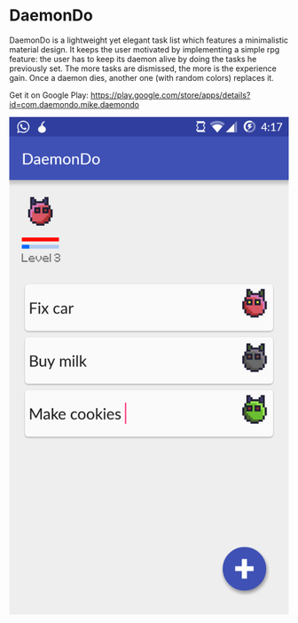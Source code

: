 # DaemonDo
DaemonDo is a lightweight yet elegant task list which features a minimalistic material design.
It keeps the user motivated by implementing a simple rpg feature: the user has to keep its daemon alive
by doing the tasks he previously set. The more tasks are dismissed, the more is the experience gain.
Once a daemon dies, another one (with random colors) replaces it.

Get it on Google Play: https://play.google.com/store/apps/details?id=com.daemondo.mike.daemondo

![Screenshot](screen_1.png)